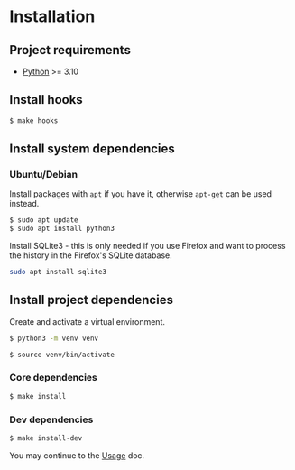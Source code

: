 # Installation


## Project requirements

- [Python](https://www.python.org/) >= 3.10


## Install hooks

```sh
$ make hooks
```


## Install system dependencies

### Ubuntu/Debian

Install packages with `apt` if you have it, otherwise `apt-get` can be used instead.

```sh
$ sudo apt update
$ sudo apt install python3
```

Install SQLite3 - this is only needed if you use Firefox and want to process the history in the Firefox's SQLite database.

```sh
sudo apt install sqlite3
```


## Install project dependencies

Create and activate a virtual environment.

```sh
$ python3 -m venv venv
```

```sh
$ source venv/bin/activate
```

### Core dependencies

```sh
$ make install
```

### Dev dependencies

```sh
$ make install-dev
```

You may continue to the [Usage](usage.md) doc.
